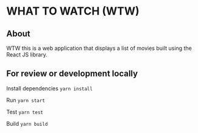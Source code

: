 # WHAT TO WATCH (WTW)

## About
WTW this is a web application that displays a list of movies built using the React JS library.

## For review or development locally


 Install dependencies
    `yarn install`

 Run
    `yarn start`

 Test
    `yarn test`

 Build
    `yarn build`